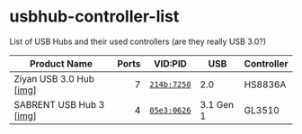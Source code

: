 # usbhub-controller-list

List of USB Hubs and their used controllers (are they really USB 3.0?)

| Product Name                                            | Ports | VID:PID                             | USB       | Controller |
| ------------------------------------------------------- | ----: | ----------------------------------- | --------- | ---------- |
| Ziyan USB 3.0 Hub [[img](images/Ziyan_USB_3.0_Hub.jpg)] |     7 | [`214b:7250`](devices/214b-7250.md) | 2.0       | HS8836A    |
| SABRENT USB Hub 3 [[img](images/SABRENT_USB_Hub_3.jpg)] |     4 | [`05e3:0626`](devices/05e3-0626.md) | 3.1 Gen 1 | GL3510     |

